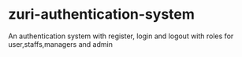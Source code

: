 # zuri-authentication-system
An authentication system with register, login and logout with roles for user,staffs,managers and admin
